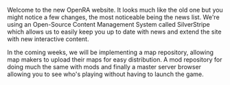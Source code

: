 Welcome to the new OpenRA website. It looks much like the old one but you might notice a few changes, the most noticeable being the news list. We're using an Open-Source Content Management System called SilverStripe which allows us to easily keep you up to date with news and extend the site with new interactive content.

In the coming weeks, we will be implementing a map repository, allowing map makers to upload their maps for easy distribution. A mod repository for doing much the same with mods and finally a master server browser allowing you to see who's playing without having to launch the game.
